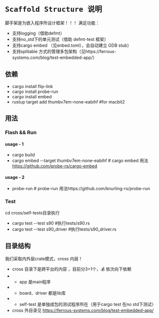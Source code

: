 # `Scaffold Structure 说明`

脚手架是为嵌入程序所设计框架！！！
满足功能：
- 支持logging（借助defmt）
- 支持no_std下的单元测试（借助 defmt-test 框架）
- 支持cargo embed （见enbed.toml），会自动建立 GDB stub）
- 支持splitable 方式的管理多包架构（见https://ferrous-systems.com/blog/test-embedded-app/）

## 依赖
- cargo install flip-link
- cargo install probe-run
- cargo install embed
- rustup target add thumbv7em-none-eabihf #for macbit2

## 用法

### Flash && Run
#### usage - 1
- cargo build
- cargo embed --target thumbv7em-none-eabihf # cargo embed 用法 https://github.com/probe-rs/cargo-embed
#### usage - 2
- probe-run # probe-run 用法https://github.com/knurling-rs/probe-run

### Test 
cd cross/self-tests目录执行
-  cargo test --test s90 #执行tests/s90.rs
-  cargo test --test s90_driver #执行tests/s90_driver.rs



## 目录结构
我们采取内外层crate模式，cross 内层！
- cross 目录下是跨平台的内容 ，目前分3+1个，💰 依次向下依赖
- - app 是main程序
- - board、driver 都是lib库
- - self-test 是单独成包的测试程序所在（用于cargo test 在no std下测试）
- cross 外目录见 https://ferrous-systems.com/blog/test-embedded-app/




